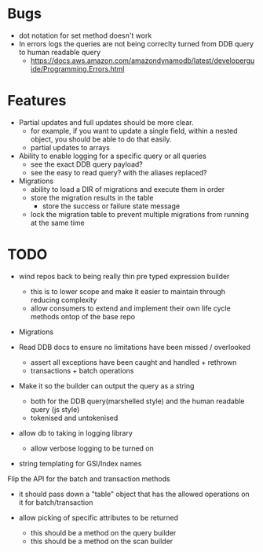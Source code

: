 
# Bugs
  * dot notation for set method doesn't work
  * In errors logs the queries are not being correclty turned from DDB query to human readable query
    * https://docs.aws.amazon.com/amazondynamodb/latest/developerguide/Programming.Errors.html
# Features
  * Partial updates and full updates should be more clear.
    * for example, if you want to update a single field, within a nested object, you should be able to do that easily.
    * partial updates to arrays
  * Ability to enable logging for a specific query or all queries
    * see the exact DDB query payload?
    * see the easy to read query? with the aliases replaced?
  * Migrations
    * ability to load a DIR of migrations and execute them in order
    * store the migration results in the table
      * store the success or failure state message
    * lock the migration table to prevent multiple migrations from running at the same time

# TODO
* wind repos back to being really thin pre typed expression builder
  * this is to lower scope and make it easier to maintain through reducing complexity
  * allow consumers to extend and implement their own life cycle methods ontop of the base repo

* Migrations

* Read DDB docs to ensure no limitations have been missed / overlooked
  * assert all exceptions have been caught and handled + rethrown
  * transactions + batch operations

* Make it so the builder can output the query as a string
  * both for the DDB query(marshelled style) and the human readable query (js style)
  * tokenised and untokenised

* allow db to taking in logging library
  * allow verbose logging to be turned on

* string templating for GSI/Index names


Flip the API for the batch and transaction methods
* it should pass down a "table" object that has the allowed operations on it for batch/transaction

* allow picking of specific attributes to be returned
  * this should be a method on the query builder
  * this should be a method on the scan builder
